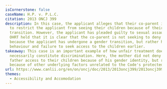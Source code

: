 ```yaml
---
isCornerstone: false
caseName: H.P. v. P.L.C.
citation: 2013 ONCJ 399
description: In this case, the applicant alleges that their co-parent is seeking
  to restrict the applicant from seeing their children because of their gender
  transition. However, the applicant has pleaded guilty to sexual assault. The
  OHRT held that it is clear that the co-parent is not seeking to deny access
  because the applicant has undergone a gender transition, but rather his
  behaviour and failure to seek access to the children earlier.
takeaway: This case is an important example of how unfair treatment does not
  necessarily constitute discrimination. Here, the mother did not deny the
  father access to their children because of his gender identity, but rather
  because of other underlying factors unrelated to the Code's protected grounds.
url: https://www.canlii.org/en/on/oncj/doc/2013/2013oncj399/2013oncj399.html?resultIndex=1
themes:
  - Accessibility and Accomodation
---
```


